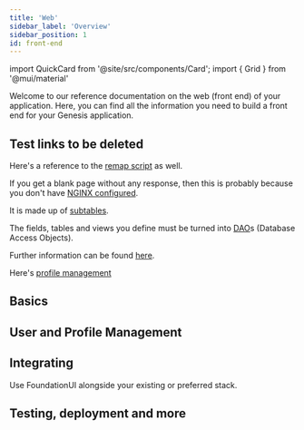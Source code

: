 ```yaml
---
title: 'Web'
sidebar_label: 'Overview'
sidebar_position: 1
id: front-end
---
```


import QuickCard from '@site/src/components/Card';
import { Grid } from '@mui/material'

Welcome to our reference documentation on the web (front end) of your application. Here, you can find all the information you need to build a front end for your Genesis application.

## Test links to be deleted
Here's a reference to the [remap script](../operations/commands/server-commands/#remap-script) as well.

If you get a blank page without any response, then this is probably because you don't have [NGINX configured](../operations/server-setup/config-management/#nginx-configuration).

It is made up of [subtables](../database/fields-tables-views/tables/tables-advanced/#subtables).

The fields, tables and views you define must be turned into [DAO](../getting-started/glossary/glossary/#dao)s (Database Access Objects).

Further information can be found [here](https://www.jetbrains.com/help/idea/content-roots.html#configure-folders).

Here's [profile management](../web/micro-front-ends/foundation-entity-management/#profile-management)

## Basics
<Grid container>
    <Grid item xs={12} md={6} sx={{padding: '1%'}}>
        <QuickCard heading="Basics" link="../web/basics/prerequisites/" text="We have a useful checklist of technologies you need to know about to become a front-end developer, along with links.">
        </QuickCard>
    </Grid>
    <Grid item xs={12} md={6} sx={{padding: '1%'}}>
        <QuickCard heading="Web Components" link="../web/web-components/overview/" text="Explore and examine in detail all the components you can use and extend to create vivid front ends for great usability.">
        </QuickCard>
    </Grid>
    <Grid item xs={12} md={6} sx={{padding: '1%'}}>
        <QuickCard heading="Design systems" link="../web/design-systems/introduction/" text="Use a design system to specify things like typography, colour and sizing. There is a great Preview page where you can actively change different settings and see the effect on screen - and change them immediately.">
        </QuickCard>
    </Grid>
</Grid>

## User and Profile Management

<Grid container>
    <Grid item xs={12} md={6} sx={{padding: '1%'}}>
        <QuickCard heading="User Management" link="../web/micro-front-ends/foundation-entity-management/#user-management" text="Examine the core components for managing users on the front end.">
        </QuickCard>
    </Grid>
    <Grid item xs={12} md={6} sx={{padding: '1%'}}>
        <QuickCard heading="Profile Management" link="../web/micro-front-ends/foundation-entity-management/#profile-management" text="Manage profiles on the front end using grids and forms.">
        </QuickCard>
    </Grid>
</Grid>

## Integrating
Use FoundationUI alongside your existing or preferred stack.

<Grid container>
    <Grid item xs={12} md={12} sx={{padding: '1%'}}>
        <QuickCard heading="Integrating" link="../web/integrations/introduction/" text="Find details about how to integrate with Angular, React, Vue and Webpack.">
        </QuickCard>
    </Grid>
</Grid>

## Testing, deployment and more

<Grid container>
    <Grid item xs={12} md={6} sx={{padding: '1%'}}>
        <QuickCard heading="Testing" link="../web/testing/foundation-testing/" text="Find out about testing using UVU and Playwright. Check out or testing API.">
        </QuickCard>
    </Grid>
    <Grid item xs={12} md={6} sx={{padding: '1%'}}>
        <QuickCard heading="Deployment" link="../web/deploying/introduction/" text="Learn about the default web-server set-up, and manual and automated deployment options.">
        </QuickCard>
    </Grid>
    <Grid item xs={12} md={6} sx={{padding: '1%'}}>
        <QuickCard heading="Layout" link="../web/dynamic-layout/foundation-layout/" text="Registering elements, APIs and more">
        </QuickCard>
    </Grid>
</Grid>
